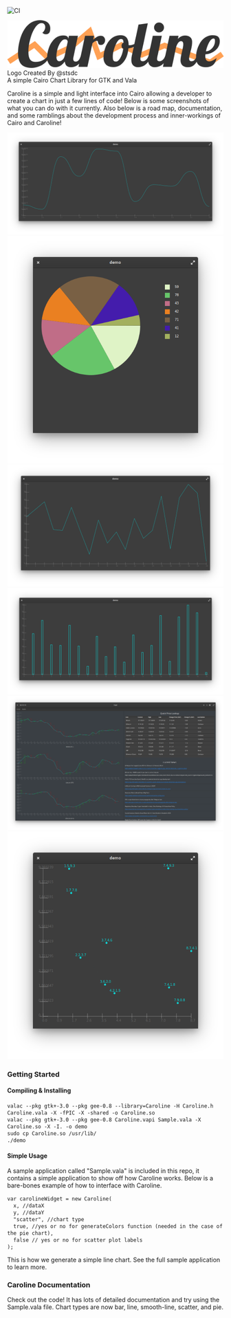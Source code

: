 ![CI](https://github.com/dcharles525/Caroline/workflows/CI/badge.svg?branch=master)

![alt text](data/logo.png "Caroline")
<br>
Logo Created By @stsdc
<br>
A simple Cairo Chart Library for GTK and Vala

Caroline is a simple and light interface into Cairo allowing a developer to create a chart in just a few lines of
code! Below is some screenshots of what you can do with it currently. Also below is a road map, documentation, and
some ramblings about the development process and inner-workings of Cairo and Caroline!

<img src="data/6.png">
<img src="data/4.png">
<img src="data/1.png">
<img src="data/2.png">
<img src="data/3.png">
<img src="data/5.png">

### Getting Started

#### Compiling & Installing

```
valac --pkg gtk+-3.0 --pkg gee-0.8 --library=Caroline -H Caroline.h Caroline.vala -X -fPIC -X -shared -o Caroline.so
valac --pkg gtk+-3.0 --pkg gee-0.8 Caroline.vapi Sample.vala -X Caroline.so -X -I. -o demo
sudo cp Caroline.so /usr/lib/
./demo
```

#### Simple Usage

A sample application called "Sample.vala" is included in this repo, it contains a simple application to show off how Caroline works. Below is a bare-bones example of how to interface with Caroline.
```
var carolineWidget = new Caroline(
  x, //dataX
  y, //dataY
  "scatter", //chart type
  true, //yes or no for generateColors function (needed in the case of the pie chart),
  false // yes or no for scatter plot labels
);
```

This is how we generate a simple line chart. See the full sample application to learn more.

### Caroline Documentation

Check out the code! It has lots of detailed documentation and try using the Sample.vala file. Chart types are now bar, line, smooth-line, scatter, and pie.

